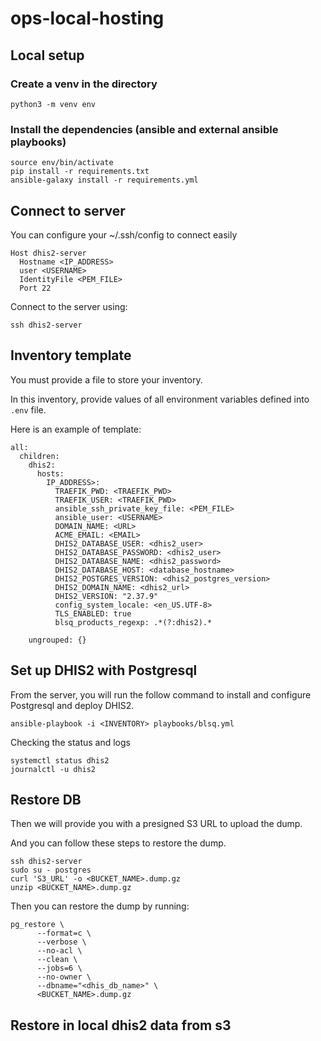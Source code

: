 # ops-local-hosting

## Local setup

### Create a venv in the directory

```
python3 -m venv env
```

### Install the dependencies (ansible and external ansible playbooks)

```
source env/bin/activate
pip install -r requirements.txt
ansible-galaxy install -r requirements.yml
```

## Connect to server

You can configure your ~/.ssh/config to connect easily

```
Host dhis2-server
  Hostname <IP_ADDRESS>
  user <USERNAME>
  IdentityFile <PEM_FILE>
  Port 22

```

Connect to the server using: 

```
ssh dhis2-server
```
## Inventory template 

You must provide a file to store your inventory.

In this inventory, provide values of all environment variables defined into `.env` file.

Here is an example of template:

```
all:
  children:
    dhis2:
      hosts:
        IP_ADDRESS>:
          TRAEFIK_PWD: <TRAEFIK_PWD>
          TRAEFIK_USER: <TRAEFIK_PWD>
          ansible_ssh_private_key_file: <PEM_FILE>
          ansible_user: <USERNAME>
          DOMAIN_NAME: <URL>
          ACME_EMAIL: <EMAIL>
          DHIS2_DATABASE_USER: <dhis2_user>
          DHIS2_DATABASE_PASSWORD: <dhis2_user>
          DHIS2_DATABASE_NAME: <dhis2_password>
          DHIS2_DATABASE_HOST: <database_hostname>
          DHIS2_POSTGRES_VERSION: <dhis2_postgres_version>
          DHIS2_DOMAIN_NAME: <dhis2_url>
          DHIS2_VERSION: "2.37.9"
          config_system_locale: <en_US.UTF-8>
          TLS_ENABLED: true
          blsq_products_regexp: .*(?:dhis2).*
        
    ungrouped: {}
``` 
## Set up DHIS2 with Postgresql

From the server, you will run the follow command to install and configure Postgresql and deploy DHIS2.

```
ansible-playbook -i <INVENTORY> playbooks/blsq.yml
```

Checking the status and logs

```
systemctl status dhis2 
journalctl -u dhis2
```

## Restore DB

Then we will provide you with a presigned S3 URL to upload the dump.

And you can follow these steps to restore the dump.

```
ssh dhis2-server
sudo su - postgres
curl 'S3_URL' -o <BUCKET_NAME>.dump.gz
unzip <BUCKET_NAME>.dump.gz

```

Then you can restore the dump by running:

```
pg_restore \
      --format=c \
      --verbose \
      --no-acl \
      --clean \
      --jobs=6 \
      --no-owner \
      --dbname="<dhis_db_name>" \
      <BUCKET_NAME>.dump.gz
```

## Restore in local dhis2 data from s3

